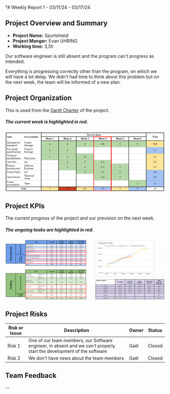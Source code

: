 ²# Weekly Report 1 - 03/11/24 - 03/17/24

## Project Overview and Summary

 - <b>Project Name:</b> Sportshield
 - <b>Project Manger:</b> Evan UHRING
 - <b>Working time:</b> 3,5h

Our software engineer is still absent and the program can't progress as intended.

Everything is progressing correctly other than the program, on which we will have a lot delay. We didn't had time to think about this problem but on the next week, the team will be informed of a new plan.

## Project Organization

This is used from the [Gantt Charter](../gantt-charter.pdf) of the project.

##### The current week is highlighted in red.
![Week4 Gant Charter](img/gantt-charter-week4.png)


## Project KPIs

The current progress of the project and our prevision on the next week.

##### The ongoing tasks are highlighted in red.
![KPIs week 4](img/KPIs-week4.png)


## Project Risks

| Risk or Issue | Description | Owner | Status |
| -- | -- | -- | -- |
| Risk 1 | One of our team members, our Software engineer, in absent and we can't properly start the development of the software | Gaël | Closed |
| Risk 2 | We don't have news about the team members | Gaël | Closed |

## Team Feedback

--